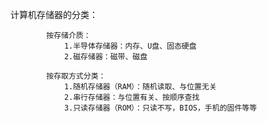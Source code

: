 计算机存储器的分类：

			按存储介质：
				1.半导体存储器：内存、U盘、固态硬盘
				2.磁存储器：磁带、磁盘

			按存取方式分类：
				1.随机存储器（RAM）：随机读取、与位置无关
				2.串行存储器：与位置有关、按顺序查找
				3.只读存储器（ROM）：只读不写，BIOS，手机的固件等等